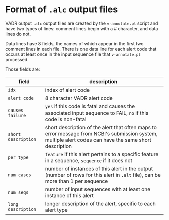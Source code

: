 
# Format of `.alc` output files

VADR output `.alc` output files are created by the `v-annotate.pl`
script and have two types of lines: comment lines begin with a #
character, and data lines do not.

Data lines have 8 fields, the names of which appear in the first two
comment lines in each file. There is one data line for each alert code
that occurs at least once in the input sequence file that
`v-annotate.pl` processed.

Those fields are:

| field                 | description |
|-----------------------|-------------|
| `idx`                 | index of alert code |
| `alert code`          | 8 character VADR alert code |
| `causes failure`      | `yes` if this code is fatal and causes the associated input sequence to FAIL, `no` if this code is non-fatal |
| `short description`   | short description of the alert that often maps to error message from NCBI's submission system, multiple alert codes can have the same short description |
| `per type`            | `feature` if this alert pertains to a specific feature in a sequence, `sequence` if it does not |
| `num cases`           | number of instances of this alert in the output (number of rows for this alert in `.alt` file), can be more than 1 per sequence |
| `num seqs`            | number of input sequences with at least one instance of this alert |
| `long description`    | longer description of the alert, specific to each alert type |




